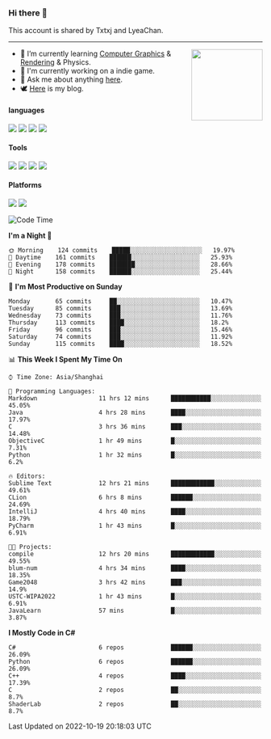 ### Hi there 👋

This account is shared by Txtxj and LyeaChan.

---

<img align="right" height="141" src="https://github-readme-stats.vercel.app/api?username=txtxj&theme=tokyonight&show_icons=true&count_private=true">

- 🌱 I’m currently learning [Computer Graphics](https://github.com/txtxj/GAMES101) & [Rendering](https://github.com/txtxj/GAMES202) & Physics.
- 🐶 I'm currently working on a indie game.
- 💬 Ask me about anything [here](https://github.com/txtxj/txtxj/issues).
- 🕊️ [Here](https://txtxj.top) is my blog.

#### languages

![](https://img.shields.io/badge/C++-00599C?logo=cplusplus&logoColor=fff)
![](https://img.shields.io/badge/Python-3e74a2?logo=python&logoColor=fff)
![](https://img.shields.io/badge/C%23-239120?logo=csharp&logoColor=fff)
![](https://img.shields.io/badge/C-A8B9CC?logo=c&logoColor=555)


#### Tools

![](https://img.shields.io/badge/JetBrains-000000?logo=jetbrains&logoColor=fff)
![](https://img.shields.io/badge/Unity-FFFFFF?logo=unity&logoColor=000)
![](https://img.shields.io/badge/SublimeText_3-FF9800?logo=sublimetext&logoColor=fff)
![](https://img.shields.io/badge/Blender-F5792A?logo=blender&logoColor=fff)


#### Platforms

![](https://img.shields.io/badge/Windows_10-0078D6?logo=windows&logoColor=fff)
![](https://img.shields.io/badge/Ubuntu_20.04-E95420?logo=ubuntu&logoColor=fff)


<!--START_SECTION:waka-->
![Code Time](http://img.shields.io/badge/Code%20Time-406%20hrs%2037%20mins-blue)

**I'm a Night 🦉** 

```text
🌞 Morning    124 commits    █████░░░░░░░░░░░░░░░░░░░░   19.97% 
🌆 Daytime    161 commits    ██████░░░░░░░░░░░░░░░░░░░   25.93% 
🌃 Evening    178 commits    ███████░░░░░░░░░░░░░░░░░░   28.66% 
🌙 Night      158 commits    ██████░░░░░░░░░░░░░░░░░░░   25.44%

```
📅 **I'm Most Productive on Sunday** 

```text
Monday       65 commits     ██░░░░░░░░░░░░░░░░░░░░░░░   10.47% 
Tuesday      85 commits     ███░░░░░░░░░░░░░░░░░░░░░░   13.69% 
Wednesday    73 commits     ███░░░░░░░░░░░░░░░░░░░░░░   11.76% 
Thursday     113 commits    ████░░░░░░░░░░░░░░░░░░░░░   18.2% 
Friday       96 commits     ███░░░░░░░░░░░░░░░░░░░░░░   15.46% 
Saturday     74 commits     ███░░░░░░░░░░░░░░░░░░░░░░   11.92% 
Sunday       115 commits    ████░░░░░░░░░░░░░░░░░░░░░   18.52%

```


📊 **This Week I Spent My Time On** 

```text
⌚︎ Time Zone: Asia/Shanghai

💬 Programming Languages: 
Markdown                 11 hrs 12 mins      ███████████░░░░░░░░░░░░░░   45.05% 
Java                     4 hrs 28 mins       ████░░░░░░░░░░░░░░░░░░░░░   17.97% 
C                        3 hrs 36 mins       ███░░░░░░░░░░░░░░░░░░░░░░   14.48% 
ObjectiveC               1 hr 49 mins        █░░░░░░░░░░░░░░░░░░░░░░░░   7.31% 
Python                   1 hr 32 mins        █░░░░░░░░░░░░░░░░░░░░░░░░   6.2%

🔥 Editors: 
Sublime Text             12 hrs 21 mins      ████████████░░░░░░░░░░░░░   49.61% 
CLion                    6 hrs 8 mins        ██████░░░░░░░░░░░░░░░░░░░   24.69% 
IntelliJ                 4 hrs 40 mins       ████░░░░░░░░░░░░░░░░░░░░░   18.79% 
PyCharm                  1 hr 43 mins        █░░░░░░░░░░░░░░░░░░░░░░░░   6.91%

🐱‍💻 Projects: 
compile                  12 hrs 20 mins      ████████████░░░░░░░░░░░░░   49.55% 
blum-num                 4 hrs 34 mins       ████░░░░░░░░░░░░░░░░░░░░░   18.35% 
Game2048                 3 hrs 42 mins       ███░░░░░░░░░░░░░░░░░░░░░░   14.9% 
USTC-WIPA2022            1 hr 43 mins        █░░░░░░░░░░░░░░░░░░░░░░░░   6.91% 
JavaLearn                57 mins             █░░░░░░░░░░░░░░░░░░░░░░░░   3.87%

```

**I Mostly Code in C#** 

```text
C#                       6 repos             ██████░░░░░░░░░░░░░░░░░░░   26.09% 
Python                   6 repos             ██████░░░░░░░░░░░░░░░░░░░   26.09% 
C++                      4 repos             ████░░░░░░░░░░░░░░░░░░░░░   17.39% 
C                        2 repos             ██░░░░░░░░░░░░░░░░░░░░░░░   8.7% 
ShaderLab                2 repos             ██░░░░░░░░░░░░░░░░░░░░░░░   8.7%

```



 Last Updated on 2022-10-19 20:18:03 UTC
<!--END_SECTION:waka-->
